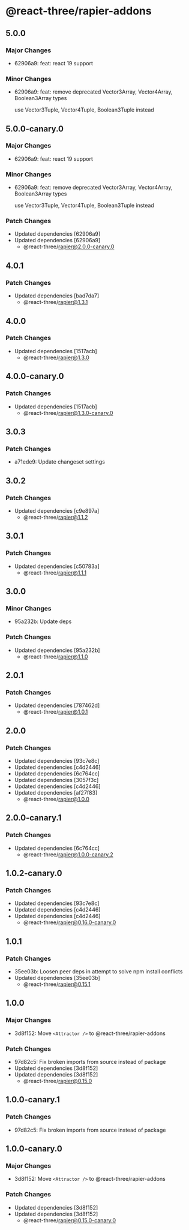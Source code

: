 # @react-three/rapier-addons

## 5.0.0

### Major Changes

- 62906a9: feat: react 19 support

### Minor Changes

- 62906a9: feat: remove deprecated Vector3Array, Vector4Array, Boolean3Array types

  use Vector3Tuple, Vector4Tuple, Boolean3Tuple instead

## 5.0.0-canary.0

### Major Changes

- 62906a9: feat: react 19 support

### Minor Changes

- 62906a9: feat: remove deprecated Vector3Array, Vector4Array, Boolean3Array types

  use Vector3Tuple, Vector4Tuple, Boolean3Tuple instead

### Patch Changes

- Updated dependencies [62906a9]
- Updated dependencies [62906a9]
  - @react-three/rapier@2.0.0-canary.0

## 4.0.1

### Patch Changes

- Updated dependencies [bad7da7]
  - @react-three/rapier@1.3.1

## 4.0.0

### Patch Changes

- Updated dependencies [1517acb]
  - @react-three/rapier@1.3.0

## 4.0.0-canary.0

### Patch Changes

- Updated dependencies [1517acb]
  - @react-three/rapier@1.3.0-canary.0

## 3.0.3

### Patch Changes

- a71ede9: Update changeset settings

## 3.0.2

### Patch Changes

- Updated dependencies [c9e897a]
  - @react-three/rapier@1.1.2

## 3.0.1

### Patch Changes

- Updated dependencies [c50783a]
  - @react-three/rapier@1.1.1

## 3.0.0

### Minor Changes

- 95a232b: Update deps

### Patch Changes

- Updated dependencies [95a232b]
  - @react-three/rapier@1.1.0

## 2.0.1

### Patch Changes

- Updated dependencies [787462d]
  - @react-three/rapier@1.0.1

## 2.0.0

### Patch Changes

- Updated dependencies [93c7e8c]
- Updated dependencies [c4d2446]
- Updated dependencies [6c764cc]
- Updated dependencies [3057f3c]
- Updated dependencies [c4d2446]
- Updated dependencies [af27f83]
  - @react-three/rapier@1.0.0

## 2.0.0-canary.1

### Patch Changes

- Updated dependencies [6c764cc]
  - @react-three/rapier@1.0.0-canary.2

## 1.0.2-canary.0

### Patch Changes

- Updated dependencies [93c7e8c]
- Updated dependencies [c4d2446]
- Updated dependencies [c4d2446]
  - @react-three/rapier@0.16.0-canary.0

## 1.0.1

### Patch Changes

- 35ee03b: Loosen peer deps in attempt to solve npm install conflicts
- Updated dependencies [35ee03b]
  - @react-three/rapier@0.15.1

## 1.0.0

### Major Changes

- 3d8f152: Move `<Attractor />` to @react-three/rapier-addons

### Patch Changes

- 97d82c5: Fix broken imports from source instead of package
- Updated dependencies [3d8f152]
- Updated dependencies [3d8f152]
  - @react-three/rapier@0.15.0

## 1.0.0-canary.1

### Patch Changes

- 97d82c5: Fix broken imports from source instead of package

## 1.0.0-canary.0

### Major Changes

- 3d8f152: Move `<Attractor />` to @react-three/rapier-addons

### Patch Changes

- Updated dependencies [3d8f152]
- Updated dependencies [3d8f152]
  - @react-three/rapier@0.15.0-canary.0
